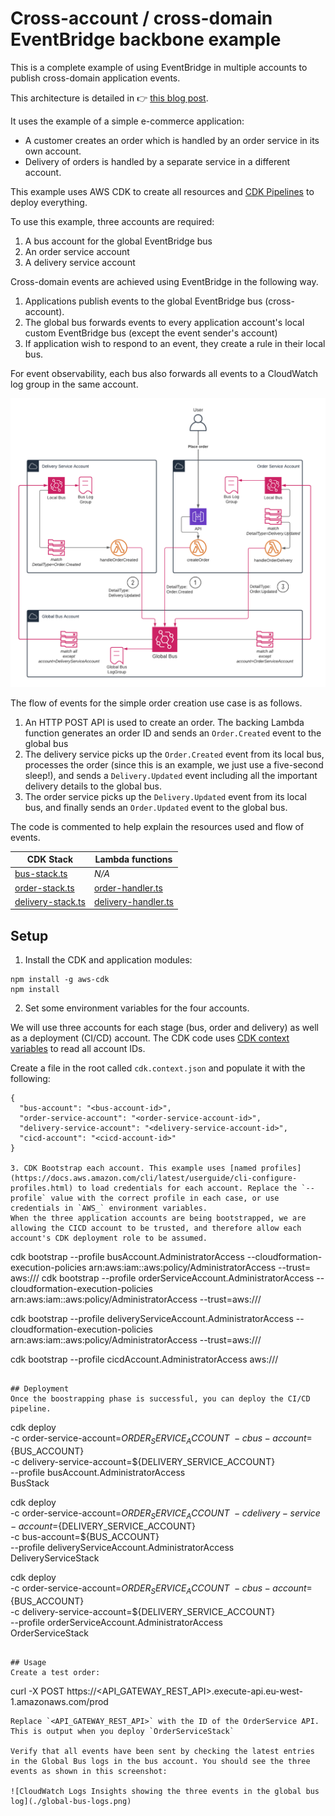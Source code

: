 # Cross-account / cross-domain EventBridge backbone example

This is a complete example of using EventBridge in multiple accounts to publish cross-domain application events.

This architecture is detailed in 👉 [this blog post](https://dev.to/eoinsha/how-to-use-eventbridge-as-a-cross-account-event-backbone-5fik).

It uses the example of a simple e-commerce application: 
* A customer creates an order which is handled by an order service in its own account.
* Delivery of orders is handled by a separate service in a different account. 

This example uses AWS CDK to create all resources and [CDK Pipelines](https://docs.aws.amazon.com/cdk/v2/guide/cdk_pipeline.html) to deploy everything.

To use this example, three accounts are required:

1. A bus account for the global EventBridge bus
2. An order service account
3. A delivery service account

Cross-domain events are achieved using EventBridge in the following way.
1. Applications publish events to the global EventBridge bus (cross-account).
2. The global bus forwards events to every application account's local custom EventBridge bus (except the event sender's account)
3. If application wish to respond to an event, they create a rule in their local bus.

For event observability, each bus also forwards all events to a CloudWatch log group in the same account.

![AWS architecture diagram](./local-global-eventbridge.png)

The flow of events for the simple order creation use case is as follows.

1. An HTTP POST API is used to create an order. The backing Lambda function generates an order ID and sends an `Order.Created` event to the global bus
2. The delivery service picks up the `Order.Created` event from its local bus, processes the order (since this is an example, we just use a five-second sleep!), and sends a `Delivery.Updated` event including all the important delivery details to the global bus.
3. The order service picks up the `Delivery.Updated` event from its local bus, and finally sends an `Order.Updated` event to the global bus.

The code is commented to help explain the resources used and flow of events.

| CDK Stack | Lambda functions |
|----------|----------------|
| [bus-stack.ts](./stacks/bus-stack.ts) | _N/A_ |
| [order-stack.ts](./stacks/order-stack.ts) | [order-handler.ts](./src/order-handler.ts) |
| [delivery-stack.ts](./stacks/delivery-stack.ts) | [delivery-handler.ts](./src/delivery-handler.ts) |

## Setup
1. Install the CDK and application modules:
```
npm install -g aws-cdk
npm install
```

2. Set some environment variables for the four accounts.

We will use three accounts for each stage (bus, order and delivery) as well as a deployment (CI/CD) account.
The CDK code uses [CDK context variables](https://docs.aws.amazon.com/cdk/v2/guide/context.html) to read all account IDs.

Create a file in the root called `cdk.context.json` and populate it with the following:
```
{
  "bus-account": "<bus-account-id>",
  "order-service-account": "<order-service-account-id>",
  "delivery-service-account": "<delivery-service-account-id>",
  "cicd-account": "<cicd-account-id>"
}

3. CDK Bootstrap each account. This example uses [named profiles](https://docs.aws.amazon.com/cli/latest/userguide/cli-configure-profiles.html) to load credentials for each account. Replace the `--profile` value with the correct profile in each case, or use credentials in `AWS_` environment variables.
When the three application accounts are being bootstrapped, we are allowing the CICD account to be trusted, and therefore allow each account's CDK deployment role to be assumed.

```
cdk bootstrap --profile busAccount.AdministratorAccess --cloudformation-execution-policies arn:aws:iam::aws:policy/AdministratorAccess --trust=<cicd-account-id> aws://<bus-account-id>/<region>
cdk bootstrap --profile orderServiceAccount.AdministratorAccess --cloudformation-execution-policies arn:aws:iam::aws:policy/AdministratorAccess --trust=<cicd-account-id>aws://<order-service-account-id>/<region>

cdk bootstrap --profile deliveryServiceAccount.AdministratorAccess --cloudformation-execution-policies arn:aws:iam::aws:policy/AdministratorAccess --trust=<cicd-account-id>aws://<delivery-service-account-id>/<region>

cdk bootstrap --profile cicdAccount.AdministratorAccess aws://<cicd-account-id>/<region>
```

## Deployment
Once the boostrapping phase is successful, you can deploy the CI/CD pipeline.
```
cdk deploy \
 -c order-service-account=${ORDER_SERVICE_ACCOUNT} \
 -c bus-account=${BUS_ACCOUNT} \
 -c delivery-service-account=${DELIVERY_SERVICE_ACCOUNT} \
 --profile busAccount.AdministratorAccess \
 BusStack

cdk deploy \
 -c order-service-account=${ORDER_SERVICE_ACCOUNT} \
 -c delivery-service-account=${DELIVERY_SERVICE_ACCOUNT} \
 -c bus-account=${BUS_ACCOUNT} \
 --profile deliveryServiceAccount.AdministratorAccess \
 DeliveryServiceStack

cdk deploy \
 -c order-service-account=${ORDER_SERVICE_ACCOUNT} \
 -c bus-account=${BUS_ACCOUNT} \
 -c delivery-service-account=${DELIVERY_SERVICE_ACCOUNT} \
 --profile orderServiceAccount.AdministratorAccess \
 OrderServiceStack
```

## Usage
Create a test order:
```
curl -X POST https://<API_GATEWAY_REST_API>.execute-api.eu-west-1.amazonaws.com/prod
```
Replace `<API_GATEWAY_REST_API>` with the ID of the OrderService API. This is output when you deploy `OrderServiceStack`

Verify that all events have been sent by checking the latest entries in the Global Bus logs in the bus account. You should see the three events as shown in this screenshot:

![CloudWatch Logs Insights showing the three events in the global bus log](./global-bus-logs.png)
